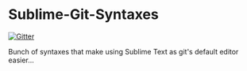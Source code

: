 Sublime-Git-Syntaxes
====================

[![Gitter](https://badges.gitter.im/Join%20Chat.svg)](https://gitter.im/pradyun/Sublime-Git-Syntaxes?utm_source=badge&utm_medium=badge&utm_campaign=pr-badge&utm_content=badge)

Bunch of syntaxes that make using Sublime Text as git's default editor easier...
